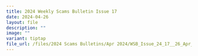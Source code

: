 ```yaml
---
title: 2024 Weekly Scams Bulletin Issue 17
date: 2024-04-26
layout: file
description: ""
image: ""
variant: tiptap
file_url: /files/2024 Scams Bulletins/Apr 2024/WSB_Issue_24_17__26_Apr_.pdf
---
```

